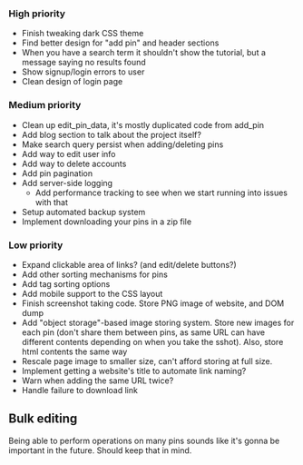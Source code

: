 ### High priority
- Finish tweaking dark CSS theme
- Find better design for "add pin" and header sections
- When you have a search term it shouldn't show the tutorial, but a message saying no results found
- Show signup/login errors to user
- Clean design of login page

### Medium priority
- Clean up edit_pin_data, it's mostly duplicated code from add_pin
- Add blog section to talk about the project itself?
- Make search query persist when adding/deleting pins
- Add way to edit user info
- Add way to delete accounts
- Add pin pagination
- Add server-side logging
	- Add performance tracking to see when we start running into issues with that
- Setup automated backup system
- Implement downloading your pins in a zip file

### Low priority
- Expand clickable area of links? (and edit/delete buttons?)
- Add other sorting mechanisms for pins
- Add tag sorting options
- Add mobile support to the CSS layout
- Finish screenshot taking code. Store PNG image of website, and DOM dump
- Add "object storage"-based image storing system. Store new images for each pin (don't share them between
  pins, as same URL can have different contents depending on when you take the sshot). Also, store html
  contents the same way
- Rescale page image to smaller size, can't afford storing at full size.
- Implement getting a website's title to automate link naming?
- Warn when adding the same URL twice?
- Handle failure to download link


## Bulk editing
Being able to perform operations on many pins sounds like it's gonna be important in the future. Should keep
that in mind.


